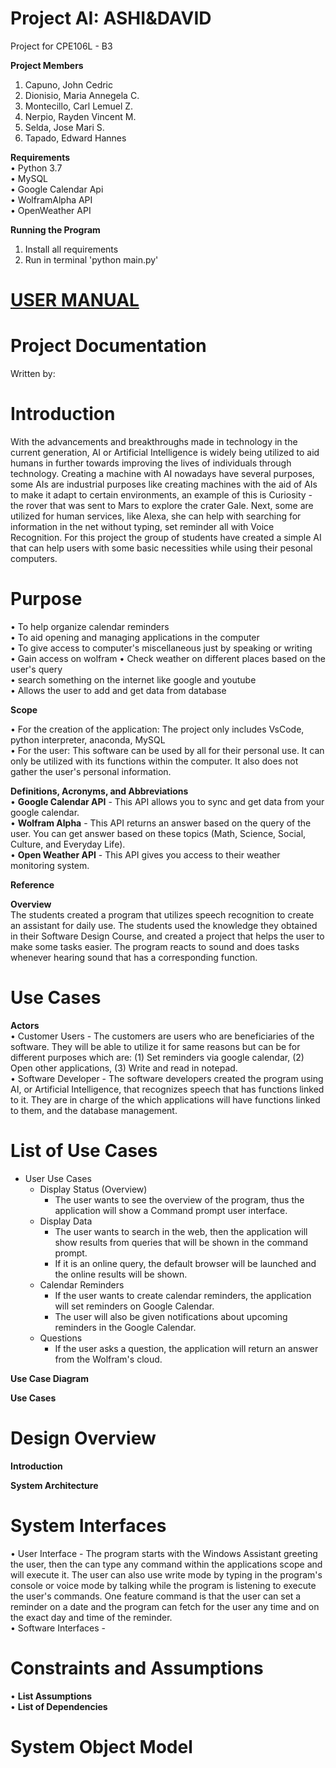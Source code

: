 # Project AI: ASHI&DAVID
Project for CPE106L - B3  
  

  
**Project Members**  
  1.  Capuno, John Cedric
  2.  Dionisio, Maria Annegela C.
  3.  Montecillo, Carl Lemuel Z.
  4.  Nerpio, Rayden Vincent M. 
  5.  Selda, Jose Mari S.
  6.  Tapado, Edward Hannes

**Requirements**  
• Python 3.7  
• MySQL  
• Google Calendar Api  
• WolframAlpha API  
• OpenWeather API

**Running the Program**  
1. Install all requirements
2. Run in terminal 'python main.py'  

# [USER MANUAL](https://bit.ly/3f8Yuav)

# Project Documentation
Written by:

# Introduction
  With the advancements and breakthroughs made in technology in the current generation, AI or Artificial Intelligence is widely being utilized to aid humans in further towards improving the lives of individuals through technology. Creating a machine with AI nowadays have several purposes, some AIs are industrial purposes like creating machines with the aid of AIs to make it adapt to certain environments, an example of this is Curiosity - the rover that was sent to Mars to explore the crater Gale. Next, some are utilized for human services, like Alexa, she can help with searching for information in the net without typing, set reminder all with Voice Recognition. For this project the group of students have created a simple AI that can help users with some basic necessities while using their pesonal computers.  
  
# Purpose  
• To help organize calendar reminders    
• To aid opening and managing applications in the computer  
• To give access to computer's miscellaneous just by speaking or writing  
• Gain access on wolfram 
• Check weather on different places based on the user's query  
• search something on the internet like google and youtube  
• Allows the user to add and get data from database  

**Scope**
  
  • For the creation of the application: The project only includes VsCode, python interpreter, anaconda, MySQL  
  • For the user: This software can be used by all for their personal use. It can only be utilized with its functions within the computer. It also does not gather the user's personal information.  
  
**Definitions, Acronyms, and Abbreviations**  
• **Google Calendar API** - This API allows you to sync and get data from your google calendar.  
• **Wolfram Alpha**  - This API returns an answer based on the query of the user. You can get answer based on these topics (Math, Science, Social, Culture, and Everyday Life).  
• **Open Weather API** - This API gives you access to their weather monitoring system.  

**Reference**  
  
**Overview**  
  The students created a program that utilizes speech recognition to create an assistant for daily use. The students used the knowledge they obtained in their Software Design Course, and created a project that helps the user to make some tasks easier. The program reacts to sound and does tasks whenever hearing sound that has a corresponding function.
# Use Cases #  

**Actors**  
    • Customer Users - The customers are users who are beneficiaries of the software. They will be able to utilize it for same reasons but can be for different purposes which are: (1) Set reminders via google calendar, (2) Open other applications, (3) Write and read in notepad.   
    • Software Developer -  The software developers created the program using AI, or Artificial Intelligence, that recognizes speech that has functions linked to it. They are in charge of the which applications will have functions linked to them, and the database management. 
  
# List of Use Cases #  
  - User Use Cases
    - Display Status (Overview)
      - The user wants to see the overview of the program, thus the application will show a Command prompt user interface.
    - Display Data 
      - The user wants to search in the web, then the application will show results from queries that will be shown in the command prompt. 
      - If it is an online query, the default browser will be launched and the online results will be shown.
    - Calendar Reminders
      - If the user wants to create calendar reminders, the application will set reminders on Google Calendar. 
      - The user will also be given notifications about upcoming reminders in the Google Calendar.
    - Questions
      - If the user asks a question, the application will return an answer from the Wolfram's cloud.
  
**Use Case Diagram**  

**Use Cases**  

# Design Overview

**Introduction**

**System Architecture**

# System Interfaces #   
• User Interface - The program starts with the Windows Assistant greeting the user, then the can type any command within the applications scope and will execute it. The user can also use write mode by typing in the program's console or voice mode by talking while the program is listening to execute the user's commands. One feature command is that the user can set a reminder on a date and the program can fetch for the user any time and on the exact day and time of the reminder.  
• Software Interfaces -  
# Constraints and Assumptions #  
• **List Assumptions**  
• **List of Dependencies**  

# System Object Model #  
</br>  

